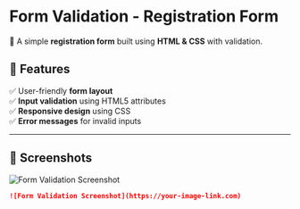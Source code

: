 # **Form Validation - Registration Form**  
🔹 A simple **registration form** built using **HTML & CSS** with validation.  

## 🚀 **Features**  
✅ User-friendly **form layout**  
✅ **Input validation** using HTML5 attributes  
✅ **Responsive design** using CSS  
✅ **Error messages** for invalid inputs  

---

## 📸 **Screenshots**  
![Form Validation Screenshot](https://imgur.com/a/dUDP8wc)
```md
![Form Validation Screenshot](https://your-image-link.com)
